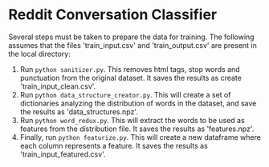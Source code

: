 # Reddit Conversation Classifier

Several steps must be taken to prepare the data for training. The following assumes that the files 'train_input.csv' and 'train_output.csv' are present in the local directory:

1. Run `python sanitizer.py`. This removes html tags, stop words and punctuation from the original dataset. It saves the results as create 'train_input_clean.csv'.
2. Run `python data_structure_creator.py`. This will create a set of dictionaries analyzing the distribution of words in the dataset, and save the results as 'data_structures.npz'.
3. Run `python word_redux.py`. This will extract the words to be used as features from the distribution file. It saves the results as 'features.npz'.
4. Finally, run `python featurize.py`. This will create a new dataframe where each column represents a feature. It saves the results as 'train_input_featured.csv'.
